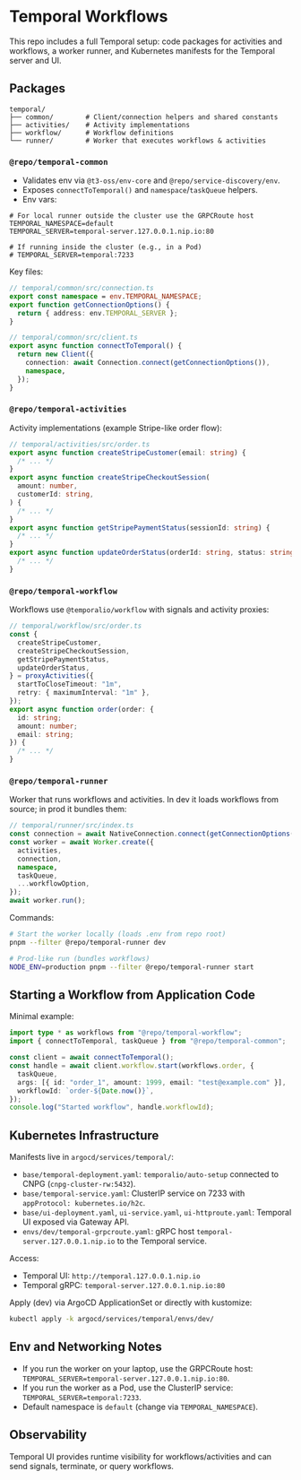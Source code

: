 # Temporal Workflows

This repo includes a full Temporal setup: code packages for activities and workflows, a worker runner, and Kubernetes manifests for the Temporal server and UI.

## Packages

```
temporal/
├── common/        # Client/connection helpers and shared constants
├── activities/    # Activity implementations
├── workflow/      # Workflow definitions
└── runner/        # Worker that executes workflows & activities
```

### `@repo/temporal-common`

- Validates env via `@t3-oss/env-core` and `@repo/service-discovery/env`.
- Exposes `connectToTemporal()` and `namespace`/`taskQueue` helpers.
- Env vars:

```env
# For local runner outside the cluster use the GRPCRoute host
TEMPORAL_NAMESPACE=default
TEMPORAL_SERVER=temporal-server.127.0.0.1.nip.io:80

# If running inside the cluster (e.g., in a Pod)
# TEMPORAL_SERVER=temporal:7233
```

Key files:

```typescript
// temporal/common/src/connection.ts
export const namespace = env.TEMPORAL_NAMESPACE;
export function getConnectionOptions() {
  return { address: env.TEMPORAL_SERVER };
}

// temporal/common/src/client.ts
export async function connectToTemporal() {
  return new Client({
    connection: await Connection.connect(getConnectionOptions()),
    namespace,
  });
}
```

### `@repo/temporal-activities`

Activity implementations (example Stripe-like order flow):

```typescript
// temporal/activities/src/order.ts
export async function createStripeCustomer(email: string) {
  /* ... */
}
export async function createStripeCheckoutSession(
  amount: number,
  customerId: string,
) {
  /* ... */
}
export async function getStripePaymentStatus(sessionId: string) {
  /* ... */
}
export async function updateOrderStatus(orderId: string, status: string) {
  /* ... */
}
```

### `@repo/temporal-workflow`

Workflows use `@temporalio/workflow` with signals and activity proxies:

```typescript
// temporal/workflow/src/order.ts
const {
  createStripeCustomer,
  createStripeCheckoutSession,
  getStripePaymentStatus,
  updateOrderStatus,
} = proxyActivities({
  startToCloseTimeout: "1m",
  retry: { maximumInterval: "1m" },
});
export async function order(order: {
  id: string;
  amount: number;
  email: string;
}) {
  /* ... */
}
```

### `@repo/temporal-runner`

Worker that runs workflows and activities. In dev it loads workflows from source; in prod it bundles them:

```typescript
// temporal/runner/src/index.ts
const connection = await NativeConnection.connect(getConnectionOptions());
const worker = await Worker.create({
  activities,
  connection,
  namespace,
  taskQueue,
  ...workflowOption,
});
await worker.run();
```

Commands:

```bash
# Start the worker locally (loads .env from repo root)
pnpm --filter @repo/temporal-runner dev

# Prod-like run (bundles workflows)
NODE_ENV=production pnpm --filter @repo/temporal-runner start
```

## Starting a Workflow from Application Code

Minimal example:

```typescript
import type * as workflows from "@repo/temporal-workflow";
import { connectToTemporal, taskQueue } from "@repo/temporal-common";

const client = await connectToTemporal();
const handle = await client.workflow.start(workflows.order, {
  taskQueue,
  args: [{ id: "order_1", amount: 1999, email: "test@example.com" }],
  workflowId: `order-${Date.now()}`,
});
console.log("Started workflow", handle.workflowId);
```

## Kubernetes Infrastructure

Manifests live in `argocd/services/temporal/`:

- `base/temporal-deployment.yaml`: `temporalio/auto-setup` connected to CNPG (`cnpg-cluster-rw:5432`).
- `base/temporal-service.yaml`: ClusterIP service on 7233 with `appProtocol: kubernetes.io/h2c`.
- `base/ui-deployment.yaml`, `ui-service.yaml`, `ui-httproute.yaml`: Temporal UI exposed via Gateway API.
- `envs/dev/temporal-grpcroute.yaml`: gRPC host `temporal-server.127.0.0.1.nip.io` to the Temporal service.

Access:

- Temporal UI: `http://temporal.127.0.0.1.nip.io`
- Temporal gRPC: `temporal-server.127.0.0.1.nip.io:80`

Apply (dev) via ArgoCD ApplicationSet or directly with kustomize:

```bash
kubectl apply -k argocd/services/temporal/envs/dev/
```

## Env and Networking Notes

- If you run the worker on your laptop, use the GRPCRoute host: `TEMPORAL_SERVER=temporal-server.127.0.0.1.nip.io:80`.
- If you run the worker as a Pod, use the ClusterIP service: `TEMPORAL_SERVER=temporal:7233`.
- Default namespace is `default` (change via `TEMPORAL_NAMESPACE`).

## Observability

Temporal UI provides runtime visibility for workflows/activities and can send signals, terminate, or query workflows.
